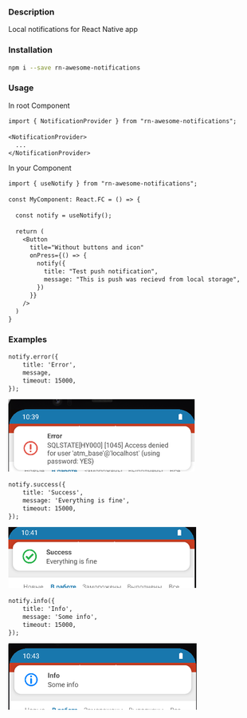 ### Description

Local notifications for React Native app

### Installation

```sh
npm i --save rn-awesome-notifications
```



### Usage

In root Component

```
import { NotificationProvider } from "rn-awesome-notifications";

<NotificationProvider>
  ...
</NotificationProvider>
```

In your Component

```
import { useNotify } from "rn-awesome-notifications";

const MyComponent: React.FC = () => {
  
  const notify = useNotify();
  
  return (
    <Button
      title="Without buttons and icon"
      onPress={() => {
        notify({
          title: "Test push notification",
          message: "This is push was recievd from local storage",
        })
      }}
    />
  )
}
```

### Examples

```
notify.error({
    title: 'Error',
    message,
    timeout: 15000,
});
```
<img src="error.png"/>

```
notify.success({
    title: 'Success',
    message: 'Everything is fine',
    timeout: 15000,
});
```
<img src="succes.png"/>

```
notify.info({
    title: 'Info',
    message: 'Some info',
    timeout: 15000,
});
```
<img src="info.png"/>
